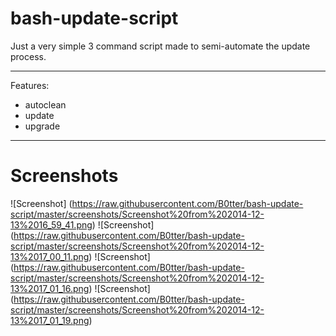 bash-update-script
==================
Just a very simple 3 command script made to semi-automate the update process.

---
Features:
* autoclean
* update
* upgrade

---

Screenshots
=================

![Screenshot] (https://raw.githubusercontent.com/B0tter/bash-update-script/master/screenshots/Screenshot%20from%202014-12-13%2016_59_41.png)
![Screenshot] (https://raw.githubusercontent.com/B0tter/bash-update-script/master/screenshots/Screenshot%20from%202014-12-13%2017_00_11.png)
![Screenshot] (https://raw.githubusercontent.com/B0tter/bash-update-script/master/screenshots/Screenshot%20from%202014-12-13%2017_01_16.png)
![Screenshot] (https://raw.githubusercontent.com/B0tter/bash-update-script/master/screenshots/Screenshot%20from%202014-12-13%2017_01_19.png)
